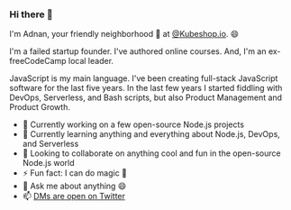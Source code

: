 ### Hi there 👋

I'm Adnan, your friendly neighborhood 🥑 at [@Kubeshop.io](https://kubeshop.io/). 😄

I'm a failed startup founder. I've authored online courses. And, I'm an ex-freeCodeCamp local leader.

JavaScript is my main language. I've been creating full-stack JavaScript software for the last five years. In the last few years I started fiddling with DevOps, Serverless, and Bash scripts, but also Product Management and Product Growth.

- 🔭 Currently working on a few open-source Node.js projects
- 🌱 Currently learning anything and everything about Node.js, DevOps, and Serverless
- 👯 Looking to collaborate on anything cool and fun in the open-source Node.js world
- ⚡ Fun fact: I can do magic :rocket:
- 💬 Ask me about anything :smile:
- 📫 [DMs are open on Twitter](https://twitter.com/adnanrahic)
